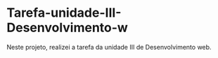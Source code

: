 # Tarefa-unidade-III-Desenvolvimento-w
Neste projeto, realizei a tarefa da unidade III de Desenvolvimento web.  
